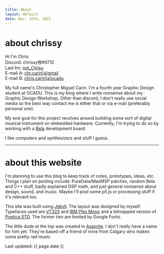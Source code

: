 ```yaml
---
title: About
layout: default
date: Nov. 15th, 2021
---
```


# about chrissy

Hi I'm Chris\
Discord: chrissy惨#0712\
Last.fm: [not_Chiisu](https://www.last.fm/user/not_Chiisu)\
E-mail A: [chr.carin[a]gmail](mailto:chr.carin[a]gmail.com)\
E-mail B: [chris.carin[a]ocadu](mailto:chris.carin[a]gmail.com)

My full name's Christopher Miguel Carin. I'm a fourth year Graphic Design student at OCADU. This is my blog where I write nonsense about my Graphic Design Workshop. Other than discord, I don't really use social media so the best way contact me is either that or via e-mail (preferably personal one).

My end goal for this project revolves around building some sort of digital musical instrument on embedded hardware. Currently, I'm trying to do so by working with a [Bela](http://bela.io/) development board.

I like computers and synthesizers and stuff I guess.

---

# about this website

I'm planning to use this blog to keep track of notes, prototypes, ideas, etc. Things I plan on posting include: PureData/MaxMSP patches, random Bela and C++ stuff, badly explained DSP math, and just general nonsense about design, sound, and music. Maybe I'll post some p5.js or processing stuff if it's relevant too.

This site was built using [Jekyll](https://jekyllrb.com/). The layout was designed by myself. Typefaces used are [VT323](https://fonts.google.com/specimen/VT323?query=VT323) and [IBM Plex Mono](https://fonts.google.com/specimen/IBM+Plex+Mono?query=ibm) and a bitmapped version of [Poetica STD](https://fonts.adobe.com/fonts/poetica). The former two are hosted by Google Fonts.

The little dude at the top was created in [Aseprite](https://www.aseprite.org/). I don't really have a name for him yet. They're based off a friend of mine from Calgary who makes some pretty rad music.

<div class="footer">Last updated: {{ page.date }}</div>
